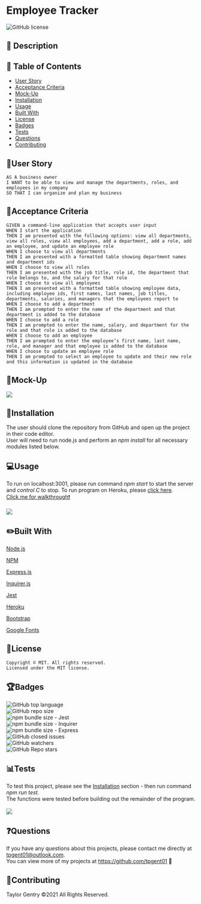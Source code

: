 # Employee Tracker
![GitHub license](https://img.shields.io/badge/license-MIT-blue.svg)


## 💬 Description 



## 📓 Table of Contents

* [User Story](#user-story)
* [Acceptance Criteria](#acceptance-criteria)
* [Mock-Up](#mock-up)
* [Installation](#installation)
* [Usage](#usage)
* [Built With](#built-with)
* [License](#license)
* [Badges](#badges)
* [Tests](#tests)
* [Questions](#questions)
* [Contributing](#contributing)


## 🧠User Story
```
AS A business owner
I WANT to be able to view and manage the departments, roles, and employees in my company
SO THAT I can organize and plan my business
```


## 🧩Acceptance Criteria
```
GIVEN a command-line application that accepts user input
WHEN I start the application
THEN I am presented with the following options: view all departments, view all roles, view all employees, add a department, add a role, add an employee, and update an employee role
WHEN I choose to view all departments
THEN I am presented with a formatted table showing department names and department ids
WHEN I choose to view all roles
THEN I am presented with the job title, role id, the department that role belongs to, and the salary for that role
WHEN I choose to view all employees
THEN I am presented with a formatted table showing employee data, including employee ids, first names, last names, job titles, departments, salaries, and managers that the employees report to
WHEN I choose to add a department
THEN I am prompted to enter the name of the department and that department is added to the database
WHEN I choose to add a role
THEN I am prompted to enter the name, salary, and department for the role and that role is added to the database
WHEN I choose to add an employee
THEN I am prompted to enter the employee’s first name, last name, role, and manager and that employee is added to the database
WHEN I choose to update an employee role
THEN I am prompted to select an employee to update and their new role and this information is updated in the database 
```


## 🎨Mock-Up
![](public/assets/images/mock-up.gif)


## 🔌Installation

The user should clone the repository from GitHub and open up the project in their code editor.
<br>User will need to run node.js and perform an _npm install_ for all necessary modules listed below.</br>


## 💻Usage 
To run on localhost:3001, please run command _npm start_ to start the server and _control C_ to stop.
To run program on Heroku, please [click here](https://gentry-note-taker.herokuapp.com/).
<br>[Click me for walkthrough❗️](https://drive.google.com/file/d/1w_e_9PtWJ3t6cPhLJF4xTVtjRc396Spz/view)</br>
<br>![](public/assets/images/example.gif)</br>


## ✏️Built With
<p><a href="https://nodejs.org/">Node.js</a></p>
<p><a href="https://www.npmjs.com/">NPM</a></p>
<p><a href="https://www.npmjs.com/package/express">Express.js</a></p>
<p><a href="https://www.npmjs.com/package/inquirer">Inquirer.js</a></p>
<p><a href="https://jestjs.io/">Jest</a></p>
<p><a href="https://heroku.com/">Heroku</a></p>
<p><a href="https://getbootstrap.com/">Bootstrap</a></p>
<p><a href="https://fonts.google.com/">Google Fonts</a></p>


## 🔐License
```
Copyright © MIT. All rights reserved. 
Licensed under the MIT license.
```


## 🏆Badges

![GitHub top language](https://img.shields.io/github/languages/top/tpgent01/note-taker?style=plastic)
<br>![GitHub repo size](https://img.shields.io/github/repo-size/tpgent01/note-taker?style=plastic)</br>
![npm bundle size](https://img.shields.io/bundlephobia/minzip/jest?style=plastic) - Jest
<br>![npm bundle size](https://img.shields.io/bundlephobia/minzip/inquirer?style=plastic) - Inquirer</br>
![npm bundle size](https://img.shields.io/bundlephobia/minzip/express?style=plastic) - Express
<br>![GitHub closed issues](https://img.shields.io/github/issues-closed/tpgent01/note-taker?style=plastic)</br>
![GitHub watchers](https://img.shields.io/github/watchers/tpgent01/note-taker?style=social)
<br>![GitHub Repo stars](https://img.shields.io/github/stars/tpgent01/note-taker?style=social)</br>



## 📊Tests

To test this project, please see the [Installation](#installation) section - then run command _npm run test_.
<br>The functions were tested before building out the remainder of the program.</br> 
<br>![](public/assets/images/test.gif)</br>


## ❓Questions

If you have any questions about this projects, please contact me directly at tpgent01@outlook.com. 
<br>You can view more of my projects at https://github.com/tpgent01 👾</br>


## 📌Contributing

Taylor Gentry ©2021 All Rights Reserved.
